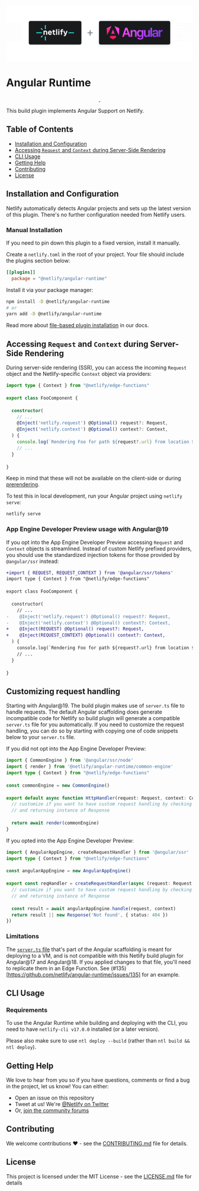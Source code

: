 ![Netlify Angular Runtime – Run Angular seamlessly on Netlify](netlify-plugin-angular.png)

# Angular Runtime

<p align="center">
  <a aria-label="npm version" href="https://www.npmjs.com/package/@netlify/angular-runtime">
    <img alt="" src="https://img.shields.io/npm/v/@netlify/angular-runtime">
  </a>
  <a aria-label="MIT License" href="https://img.shields.io/npm/l/@netlify/angular-runtime">
    <img alt="" src="https://img.shields.io/badge/License-MIT-yellow.svg">
  </a>
</p>

This build plugin implements Angular Support on Netlify.

## Table of Contents

- [Installation and Configuration](#installation-and-configuration)
- [Accessing `Request` and `Context` during Server-Side Rendering](#accessing-request-and-context-during-server-side-rendering)
- [CLI Usage](#cli-usage)
- [Getting Help](#getting-help)
- [Contributing](#contributing)
- [License](#license)

## Installation and Configuration

Netlify automatically detects Angular projects and sets up the latest version of this plugin. There's no further configuration needed from Netlify users.

### Manual Installation

If you need to pin down this plugin to a fixed version, install it manually.

Create a `netlify.toml` in the root of your project. Your file should include the plugins section below:

```toml
[[plugins]]
  package = "@netlify/angular-runtime"
```

Install it via your package manager:

```bash
npm install -D @netlify/angular-runtime
# or
yarn add -D @netlify/angular-runtime
```

Read more about [file-based plugin installation](https://docs.netlify.com/configure-builds/build-plugins/#file-based-installation)
in our docs.

## Accessing `Request` and `Context` during Server-Side Rendering

During server-side rendering (SSR), you can access the incoming `Request` object and the Netlify-specific `Context` object via providers:

```ts
import type { Context } from "@netlify/edge-functions"

export class FooComponent {

  constructor(
    // ...
    @Inject('netlify.request') @Optional() request?: Request,
    @Inject('netlify.context') @Optional() context?: Context,
  ) {
    console.log(`Rendering Foo for path ${request?.url} from location ${context?.geo?.city}`)
    // ...
  }
  
}
```

Keep in mind that these will not be available on the client-side or during [prerendering](https://angular.dev/guide/prerendering#prerendering-parameterized-routes).

To test this in local development, run your Angular project using `netlify serve`:

```sh
netlify serve
```
### App Engine Developer Preview usage with Angular@19

If you opt into the App Engine Developer Preview accessing `Request` and `Context` objects is streamlined. Instead of custom Netlify prefixed providers, you should use the standardized injection tokens for those provided by `@angular/ssr` instead:

```diff
+import { REQUEST, REQUEST_CONTEXT } from '@angular/ssr/tokens'
import type { Context } from "@netlify/edge-functions"

export class FooComponent {

  constructor(
    // ...
-    @Inject('netlify.request') @Optional() request?: Request,
-    @Inject('netlify.context') @Optional() context?: Context,
+    @Inject(REQUEST) @Optional() request?: Request,
+    @Inject(REQUEST_CONTEXT) @Optional() context?: Context,
  ) {
    console.log(`Rendering Foo for path ${request?.url} from location ${context?.geo?.city}`)
    // ...
  }
  
}
```

## Customizing request handling

Starting with Angular@19. The build plugin makes use of `server.ts` file to handle requests. The default Angular scaffolding does generate incompatible code for Netlify so build plugin will generate a compatible `server.ts` file for you automatically. If you need to customize the request handling, you can do so by starting with copying one of code snippets below to your `server.ts` file.

If you did not opt into the App Engine Developer Preview:

```ts
import { CommonEngine } from '@angular/ssr/node'
import { render } from '@netlify/angular-runtime/common-engine'
import type { Context } from "@netlify/edge-functions"

const commonEngine = new CommonEngine()

export default async function HttpHandler(request: Request, context: Context): Promise<Response> {
  // customize if you want to have custom request handling by checking request.url
  // and returning instance of Response

  return await render(commonEngine)
}
```

If you opted into the App Engine Developer Preview:

```ts
import { AngularAppEngine, createRequestHandler } from '@angular/ssr'
import type { Context } from "@netlify/edge-functions"

const angularAppEngine = new AngularAppEngine()

export const reqHandler = createRequestHandler(async (request: Request, context: Context) => {
  // customize if you want to have custom request handling by checking request.url
  // and returning instance of Response

  const result = await angularAppEngine.handle(request, context)
  return result || new Response('Not found', { status: 404 })
})
```

### Limitations

The [`server.ts` file](https://angular.dev/guide/ssr#configure-server-side-rendering) that's part of the Angular scaffolding is meant for deploying to a VM, and is not compatible with this Netlify build plugin for Angular@17 and Angular@18. If you applied changes to that file, you'll need to replicate them in an Edge Function. See (#135)[https://github.com/netlify/angular-runtime/issues/135] for an example.

## CLI Usage

### Requirements

To use the Angular Runtime while building and deploying with the CLI, you need to have `netlify-cli v17.0.0` installed (or a later version).

Please also make sure to use `ntl deploy --build` (rather than `ntl build && ntl deploy`).

## Getting Help

We love to hear from you so if you have questions, comments or find a bug in the
project, let us know! You can either:

- Open an issue on this repository
- Tweet at us! We're [@Netlify on Twitter](https://twitter.com/Netlify)
- Or, [join the community forums](https://answers.netlify.com)

## Contributing

We welcome contributions ❤️ - see the [CONTRIBUTING.md](CONTRIBUTING.md) file
for details.

## License

This project is licensed under the MIT License - see the
[LICENSE.md](LICENSE.md) file for details
